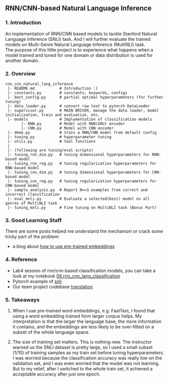 ## RNN/CNN-based Natural Language Inference
### 1. Introduction
An implementation of RNN/CNN based models to tackle Stanford Natural Language 
Inference (SNLI) task. And I will further evaluate the trained models on 
Multi-Genre Natural Language Inference (MultiNLI) task.  
The purpose of this little project is to experience what happens when a model 
trained and tuned for one domain or data distribution is used for another domain.

### 2. Overview
```
rnn_cnn_natural_lang_inference
 |- README.md           # Introduction :)
 |- constants.py        # constants, keywords, configs
 |- best_config.py      # partial optimal hyperparameters (for further tuning) 
 |- data_loader.py      # convert raw text to pytorch DataLoader
 |- supervisor.py       # MAIN DRIVER, manage the data loader, model initialization, train and evaluation, etc. 
 |- models              # Implementation of classification models
       |- RNN.py        # Model with RNN(GRU) encoder
       |- CNN.py        # Model with CNN encoder
 |- demo.py             # train a RNN/CNN model from default config
 |- tuning.py           # hyperparameter tuning
 |- utils.py            # tool functions
 |
 |- (following are tuning/eval scripts)
 |- tuning_rnn_dim.py   # tuning dimensional hyperparameters for RNN-based model  
 |- tuning_rnn_reg.py   # tuning regularization hyperparameters for RNN-based model  
 |- tuning_cnn_dim.py   # tuning dimensional hyperparameters for CNN-based model  
 |- tuning_cnn_reg.py   # tuning regularization hyperparameters for CNN-based model  
 |- sample_analysis.py  # Report N>=3 examples from correct and incorrect classification
 |- eval_mnli.py        # Evaluate a selected(best) model on all genres of MultiNLI task
 |- tuning_mnli.py      # Fine tuning on MultiNLI task (Bonus Part)
```
 
### 3. Good Learning Staff
There are some posts helped me understand the mechanism or crack some tricky part of the problem:
- a blog about [how to use pre-trained embeddings](https://medium.com/@martinpella/how-to-use-pre-trained-word-embeddings-in-pytorch-71ca59249f76)

### 4. Reference
- Lab4 session of rnn/cnn based classification models, you can take a look at my notebook [06.rnn_cnn_lang_classification](https://github.com/xliu93/NLP_with_Representation_Learning/blob/master/06.rnn_cnn_lang_classification.ipynb)
- Pytorch example of [snli](https://github.com/pytorch/examples/tree/master/snli)
- Our team project codebase [translation](https://github.com/ds1011teamproject/translation/tree/master)

### 5. Takeaways
1. When I use pre-trained word embeddings, e.g. FastText, 
I found that using a word embedding trained form larger corpus helps. 
My interpretation is that the larger the language base, the more information
it contains, and the embeddings are less likely to be over-fitted on a subset
of the whole language space.

2. The size of training set matters. This is nothing new. The instructor 
warned us the SNLI dataset is pretty large, so I used a small subset (1/10)
of training samples as my train set before tuning hyperparameters. I was
worried because the classification accuracy was really low on the validation
set, and I was even worried that the model was not learning. But to my relief,
after I switched to the whole train set, it achieved a acceptable accuracy 
after just one epoch.


